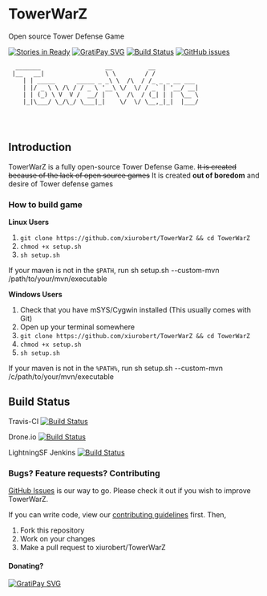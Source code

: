 # TowerWarZ
Open source Tower Defense Game


[![Stories in Ready](https://badge.waffle.io/xiurobert/TowerWarZ.svg?label=ready&title=Ready)](http://waffle.io/xiurobert/TowerWarZ)
[![GratiPay SVG](http://img.shields.io/gratipay/xiurobert.svg)](http://gratipay.com/xiurobert/)
[![Build Status](https://travis-ci.org/xiurobert/TowerWarZ.svg?branch=master)](https://travis-ci.org/xiurobert/TowerWarZ)
[![GitHub issues](https://img.shields.io/github/issues/xiurobert/TowerWarZ.svg)](https://github.com/xiurobert/TowerWarZ/issues)



```
  _______                  __          __            
 |__   __|                 \ \        / /            
    | | _____      _____ _ _\ \  /\  / /_ _ _ __ ___ 
    | |/ _ \ \ /\ / / _ \ '__\ \/  \/ / _` | '__/ __|
    | | (_) \ V  V /  __/ |   \  /\  / (_| | |  \__ \
    |_|\___/ \_/\_/ \___|_|    \/  \/ \__,_|_|  |___/
                                                     
                                                     
                                                     
```
## Introduction
TowerWarZ is a fully open-source Tower Defense Game. ~~It is created because of the lack of open source games~~ 
It is created **out of boredom** and desire of Tower defense games

### How to build game
**Linux Users**

1. `git clone https://github.com/xiurobert/TowerWarZ && cd TowerWarZ`
2. `chmod +x setup.sh`
3. `sh setup.sh`

If your maven is not in the `$PATH`, run sh setup.sh --custom-mvn /path/to/your/mvn/executable

**Windows Users**

1. Check that you have mSYS/Cygwin installed (This usually comes with Git)
2. Open up your terminal somewhere
2. `git clone https://github.com/xiurobert/TowerWarZ && cd TowerWarZ`
3. `chmod +x setup.sh`
4. `sh setup.sh`

If your maven is not in the `%PATH%`, run sh setup.sh --custom-mvn /c/path/to/your/mvn/executable

## Build Status
Travis-CI
[![Build Status](https://travis-ci.org/xiurobert/TowerWarZ.svg?branch=master)](https://travis-ci.org/xiurobert/TowerWarZ)

Drone.io
[![Build Status](https://drone.io/github.com/xiurobert/TowerWarZ/status.png)](https://drone.io/github.com/xiurobert/TowerWarZ/latest)

LightningSF Jenkins
[![Build Status](https://ci-xiurobert.rhcloud.com:443/buildStatus/icon?job=TowerWarZ)](https://ci-xiurobert.rhcloud.com:443/job/TowerWarZ/)

### Bugs? Feature requests? Contributing

[GitHub Issues](https://github.com/xiurobert/TowerWarZ/issues) is our way to go. Please check it out if you wish to improve TowerWarZ.

If you can write code, view our [contributing guidelines](CONTRIBUTING.md) first. Then,

1. Fork this repository
2. Work on your changes
3. Make a pull request to xiurobert/TowerWarZ

#### Donating?

[![GratiPay SVG](http://img.shields.io/gratipay/xiurobert.svg)](http://gratipay.com/xiurobert/)
